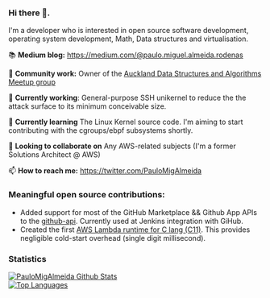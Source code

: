 ### Hi there 👋. 

I'm a developer who is interested in open source software development, operating system development, Math, Data structures and virtualisation.

📚 **Medium blog:** https://medium.com/@paulo.miguel.almeida.rodenas

🤝 **Community work:** Owner of the [Auckland Data Structures and Algorithms Meetup group](https://www.meetup.com/Auckland-Programming-Algorithms-and-Performance/)

🔭 **Currently working**: General-purpose SSH unikernel to reduce the the attack surface to its minimum conceivable size.

🌱 **Currently learning** The Linux Kernel source code. I'm aiming to start contributing with the cgroups/ebpf subsystems shortly.

👯 **Looking to collaborate on** Any AWS-related subjects (I'm a former Solutions Architect @ AWS)

📫 **How to reach me:** https://twitter.com/PauloMigAlmeida

### Meaningful open source contributions:
* Added support for most of the GitHub Marketplace && Github App APIs to the [github-api](https://github.com/hub4j/github-api). Currently used at Jenkins integration with GiHub.
* Created the first [AWS Lambda runtime for C lang (C11)](https://github.com/PauloMigAlmeida/aws-lambda-c-runtime). This provides negligible cold-start overhead (single digit millisecond).


### Statistics
[![PauloMigAlmeida Github Stats](https://github-readme-stats.vercel.app/api?username=PauloMigAlmeida&count_private=true&show_icons=true)](https://github.com/PauloMigAlmeida/)  
[![Top Languages](https://github-readme-stats.vercel.app/api/top-langs/?username=PauloMigAlmeida&layout=compact)](https://github.com/PauloMigAlmeida)
